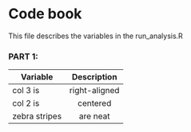
# Code book  

This file describes the variables in the run_analysis.R  

### PART 1:

| Variable           | Description        |
| -------------------|:------------------:|
| col 3 is           | right-aligned      |
| col 2 is           | centered           | 
| zebra stripes      | are neat           | 
